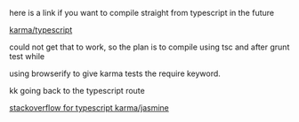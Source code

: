 here is a link if you want to compile straight from typescript in the future

[karma/typescript](https://github.com/monounity/karma-typescript)

could not get that to work, so the plan is to compile using tsc and after grunt test while

using browserify to give karma tests the require keyword.

kk going back to the typescript route

[stackoverflow for typescript karma/jasmine](https://stackoverflow.com/questions/33935523/code-coverage-for-typescript-using-karma-jasmine-and-istanbul)